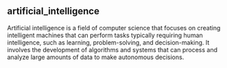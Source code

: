 ## artificial_intelligence
Artificial intelligence is a field of computer science that focuses on creating intelligent machines that can perform tasks typically requiring human intelligence, such as learning, problem-solving, and decision-making. It involves the development of algorithms and systems that can process and analyze large amounts of data to make autonomous decisions.

